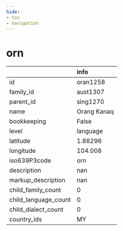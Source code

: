 ```yaml
---
hide:
- toc
- navigation
---
```

# orn
|                      | info        |
|:---------------------|:------------|
| id                   | oran1258    |
| family_id            | aust1307    |
| parent_id            | sing1270    |
| name                 | Orang Kanaq |
| bookkeeping          | False       |
| level                | language    |
| latitude             | 1.88296     |
| longitude            | 104.008     |
| iso639P3code         | orn         |
| description          | nan         |
| markup_description   | nan         |
| child_family_count   | 0           |
| child_language_count | 0           |
| child_dialect_count  | 0           |
| country_ids          | MY          |